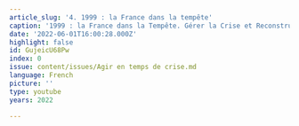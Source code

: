 ```yaml
---
article_slug: '4. 1999 : la France dans la tempête'
caption: '1999 : la France dans la Tempête. Gérer la Crise et Reconstruire'
date: '2022-06-01T16:00:28.000Z'
highlight: false
id: GujeicU68Pw
index: 0
issue: content/issues/Agir en temps de crise.md
language: French
picture: ''
type: youtube
years: 2022

---
```

